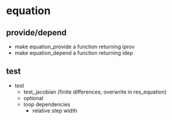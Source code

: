 # equation

## provide/depend
- make equation_provide a function returning iprov
- make equation_depend a function returning idep

## test
- test
  - test_jacobian (finite differences; overwrite in res_equation)
  - optional
  - loop dependencies
    - relative step width
